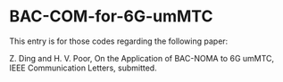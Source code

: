 # BAC-COM-for-6G-umMTC
This entry is for those codes regarding the following paper:

Z. Ding and H. V. Poor, On the Application of BAC-NOMA to 6G umMTC, IEEE Communication Letters, submitted.
